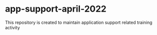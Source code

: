 # app-support-april-2022
This repository is created to maintain application support related training activity 
